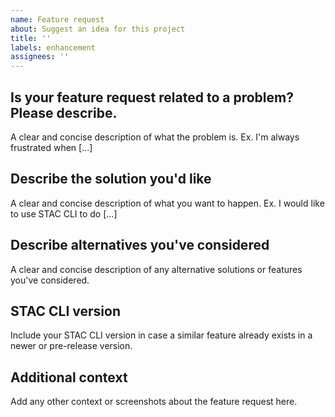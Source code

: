 ```yaml
---
name: Feature request
about: Suggest an idea for this project
title: ''
labels: enhancement
assignees: ''
---
```


## Is your feature request related to a problem? Please describe.

A clear and concise description of what the problem is. Ex. I'm always frustrated when [...]

## Describe the solution you'd like

A clear and concise description of what you want to happen. Ex. I would like to use STAC CLI to do [...]

## Describe alternatives you've considered

A clear and concise description of any alternative solutions or features you've considered.

## STAC CLI version

Include your STAC CLI version in case a similar feature already exists in a newer or pre-release version.

## Additional context

Add any other context or screenshots about the feature request here.